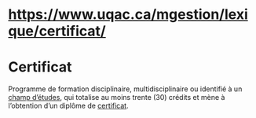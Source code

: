 # https://www.uqac.ca/mgestion/lexique/certificat/

# Certificat
Programme de formation disciplinaire, multidisciplinaire ou identifié à un [champ d’études](https://www.uqac.ca/mgestion/lexique/certificat/<https:/www.uqac.ca/mgestion/lexique/champ-detudes/>), qui totalise au moins trente (30) crédits et mène à l’obtention d’un diplôme de [certificat](https://www.uqac.ca/mgestion/lexique/certificat/<https:/www.uqac.ca/mgestion/lexique/certificat/>).
